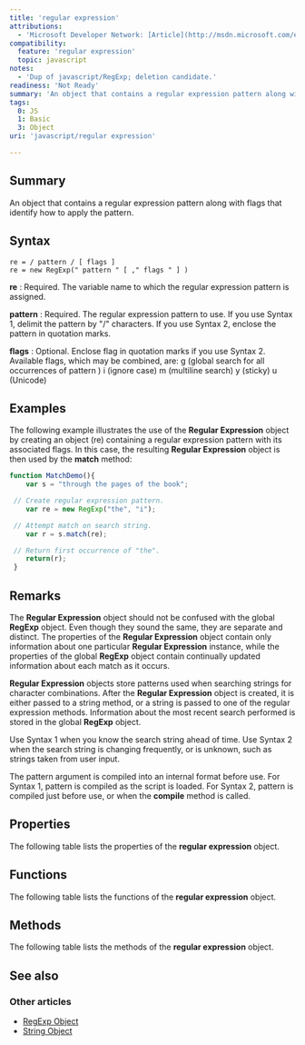 ```yaml
---
title: 'regular expression'
attributions:
  - 'Microsoft Developer Network: [Article](http://msdn.microsoft.com/en-us/library/ie/h6e2eb7w(v=vs.94).aspx)'
compatibility:
  feature: 'regular expression'
  topic: javascript
notes:
  - 'Dup of javascript/RegExp; deletion candidate.'
readiness: 'Not Ready'
summary: 'An object that contains a regular expression pattern along with flags that identify how to apply the pattern.'
tags:
  0: JS
  1: Basic
  3: Object
uri: 'javascript/regular expression'

---
```

## Summary

An object that contains a regular expression pattern along with flags that identify how to apply the pattern.

## Syntax

    re = / pattern / [ flags ]
    re = new RegExp(" pattern " [ ," flags " ] )

**re**
:   Required. The variable name to which the regular expression pattern is assigned.

**pattern**
:   Required. The regular expression pattern to use. If you use Syntax 1, delimit the pattern by "/" characters. If you use Syntax 2, enclose the pattern in quotation marks.

**flags**
:   Optional. Enclose flag in quotation marks if you use Syntax 2. Available flags, which may be combined, are: g (global search for all occurrences of pattern ) i (ignore case) m (multiline search) y (sticky) u (Unicode)

## Examples

The following example illustrates the use of the **Regular Expression** object by creating an object (re) containing a regular expression pattern with its associated flags. In this case, the resulting **Regular Expression** object is then used by the **match** method:

``` js
function MatchDemo(){
    var s = "through the pages of the book";

 // Create regular expression pattern.
    var re = new RegExp("the", "i");

 // Attempt match on search string.
    var r = s.match(re);

 // Return first occurrence of "the".
    return(r);
 }
```

## Remarks

The **Regular Expression** object should not be confused with the global **RegExp** object. Even though they sound the same, they are separate and distinct. The properties of the **Regular Expression** object contain only information about one particular **Regular Expression** instance, while the properties of the global **RegExp** object contain continually updated information about each match as it occurs.

**Regular Expression** objects store patterns used when searching strings for character combinations. After the **Regular Expression** object is created, it is either passed to a string method, or a string is passed to one of the regular expression methods. Information about the most recent search performed is stored in the global **RegExp** object.

Use Syntax 1 when you know the search string ahead of time. Use Syntax 2 when the search string is changing frequently, or is unknown, such as strings taken from user input.

The pattern argument is compiled into an internal format before use. For Syntax 1, pattern is compiled as the script is loaded. For Syntax 2, pattern is compiled just before use, or when the **compile** method is called.

## Properties

The following table lists the properties of the **regular expression** object.

## Functions

The following table lists the functions of the **regular expression** object.

## Methods

The following table lists the methods of the **regular expression** object.

## See also

### Other articles

-   [RegExp Object](/javascript/RegExp)
-   [String Object](/javascript/String)

